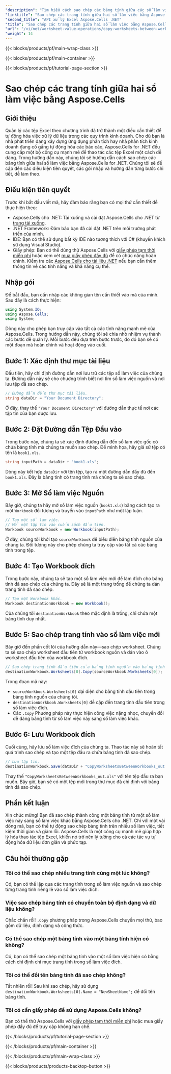 ```yaml
---
"description": "Tìm hiểu cách sao chép các bảng tính giữa các sổ làm việc Excel bằng Aspose.Cells cho .NET trong hướng dẫn chi tiết từng bước này. Hoàn hảo để tự động hóa các quy trình Excel."
"linktitle": "Sao chép các trang tính giữa hai sổ làm việc bằng Aspose.Cells"
"second_title": "API xử lý Excel Aspose.Cells .NET"
"title": "Sao chép các trang tính giữa hai sổ làm việc bằng Aspose.Cells"
"url": "/vi/net/worksheet-value-operations/copy-worksheets-between-workbooks/"
"weight": 14
---
```


{{< blocks/products/pf/main-wrap-class >}}

{{< blocks/products/pf/main-container >}}

{{< blocks/products/pf/tutorial-page-section >}}

# Sao chép các trang tính giữa hai sổ làm việc bằng Aspose.Cells

## Giới thiệu
Quản lý các tệp Excel theo chương trình đã trở thành một điều cần thiết để tự động hóa việc xử lý dữ liệu trong các quy trình kinh doanh. Cho dù bạn là nhà phát triển đang xây dựng ứng dụng phân tích hay nhà phân tích kinh doanh đang cố gắng tự động hóa các báo cáo, Aspose.Cells for .NET đều cung cấp một bộ công cụ mạnh mẽ để thao tác các tệp Excel một cách dễ dàng. Trong hướng dẫn này, chúng tôi sẽ hướng dẫn cách sao chép các bảng tính giữa hai sổ làm việc bằng Aspose.Cells for .NET. Chúng tôi sẽ đề cập đến các điều kiện tiên quyết, các gói nhập và hướng dẫn từng bước chi tiết, dễ làm theo.
## Điều kiện tiên quyết
Trước khi bắt đầu viết mã, hãy đảm bảo rằng bạn có mọi thứ cần thiết để thực hiện theo:
- Aspose.Cells cho .NET: Tải xuống và cài đặt Aspose.Cells cho .NET từ [trang tải xuống](https://releases.aspose.com/cells/net/).
- .NET Framework: Đảm bảo bạn đã cài đặt .NET trên môi trường phát triển của mình.
- IDE: Bạn có thể sử dụng bất kỳ IDE nào tương thích với C# (khuyến khích sử dụng Visual Studio).
- Giấy phép: Bạn có thể dùng thử Aspose.Cells với [giấy phép tạm thời miễn phí](https://purchase.aspose.com/temporary-license/) hoặc xem xét [mua giấy phép đầy đủ](https://purchase.aspose.com/buy) để có chức năng hoàn chỉnh.
Kiểm tra các [Aspose.Cells cho tài liệu .NET](https://reference.aspose.com/cells/net/) nếu bạn cần thêm thông tin về các tính năng và khả năng cụ thể.
## Nhập gói
Để bắt đầu, bạn cần nhập các không gian tên cần thiết vào mã của mình. Sau đây là cách thực hiện:
```csharp
using System.IO;
using Aspose.Cells;
using System;
```
Dòng này cho phép bạn truy cập vào tất cả các tính năng mạnh mẽ của Aspose.Cells.
Trong hướng dẫn này, chúng tôi sẽ chia nhỏ nhiệm vụ thành các bước dễ quản lý. Mỗi bước đều dựa trên bước trước, do đó bạn sẽ có một đoạn mã hoàn chỉnh và hoạt động vào cuối.
## Bước 1: Xác định thư mục tài liệu
Đầu tiên, hãy chỉ định đường dẫn nơi lưu trữ các tệp sổ làm việc của chúng ta. Đường dẫn này sẽ cho chương trình biết nơi tìm sổ làm việc nguồn và nơi lưu tệp đã sao chép.
```csharp
// Đường dẫn đến thư mục tài liệu.
string dataDir = "Your Document Directory";
```
Ở đây, thay thế `"Your Document Directory"` với đường dẫn thực tế nơi các tập tin của bạn được lưu.
## Bước 2: Đặt Đường dẫn Tệp Đầu vào
Trong bước này, chúng ta sẽ xác định đường dẫn đến sổ làm việc gốc có chứa bảng tính mà chúng ta muốn sao chép. Để minh họa, hãy giả sử tệp có tên là `book1.xls`.
```csharp
string inputPath = dataDir + "book1.xls";
```
Dòng này kết hợp `dataDir` với tên tệp, tạo ra một đường dẫn đầy đủ đến `book1.xls`. Đây là bảng tính có trang tính mà chúng ta sẽ sao chép.
## Bước 3: Mở Sổ làm việc Nguồn
Bây giờ, chúng ta hãy mở sổ làm việc nguồn (`book1.xls`) bằng cách tạo ra một `Workbook` đối tượng và truyền vào `inputPath` như một lập luận.
```csharp
// Tạo một sổ làm việc.
// Mở một tập tin vào cuốn sách đầu tiên.
Workbook sourceWorkbook = new Workbook(inputPath);
```
Ở đây, chúng tôi khởi tạo `sourceWorkbook` để biểu diễn bảng tính nguồn của chúng ta. Đối tượng này cho phép chúng ta truy cập vào tất cả các bảng tính trong tệp.
## Bước 4: Tạo Workbook đích
Trong bước này, chúng ta sẽ tạo một sổ làm việc mới để làm đích cho bảng tính đã sao chép của chúng ta. Đây sẽ là một trang trống để chúng ta dán trang tính đã sao chép.
```csharp
// Tạo một Workbook khác.
Workbook destinationWorkbook = new Workbook();
```
Của chúng tôi `destinationWorkbook` theo mặc định là trống, chỉ chứa một bảng tính duy nhất.
## Bước 5: Sao chép trang tính vào sổ làm việc mới
Bây giờ đến phần cốt lõi của hướng dẫn này—sao chép worksheet. Chúng ta sẽ sao chép worksheet đầu tiên từ workbook nguồn và dán vào ô worksheet đầu tiên của workbook đích.
```csharp
// Sao chép trang tính đầu tiên của bảng tính nguồn vào bảng tính đích.
destinationWorkbook.Worksheets[0].Copy(sourceWorkbook.Worksheets[0]);
```
Trong đoạn mã này:
- `sourceWorkbook.Worksheets[0]` đại diện cho bảng tính đầu tiên trong bảng tính nguồn của chúng tôi.
- `destinationWorkbook.Worksheets[0]` đề cập đến trang tính đầu tiên trong sổ làm việc đích.
- Các `.Copy` Phương pháp này thực hiện công việc nặng nhọc, chuyển đổi dễ dàng bảng tính từ sổ làm việc này sang sổ làm việc khác.
## Bước 6: Lưu Workbook đích
Cuối cùng, hãy lưu sổ làm việc đích của chúng ta. Thao tác này sẽ hoàn tất quá trình sao chép và tạo một tệp đầu ra chứa bảng tính đã sao chép.
```csharp
// Lưu tập tin.
destinationWorkbook.Save(dataDir + "CopyWorksheetsBetweenWorkbooks_out.xls");
```
Thay thế `"CopyWorksheetsBetweenWorkbooks_out.xls"` với tên tệp đầu ra bạn muốn. Bây giờ, bạn sẽ có một tệp mới trong thư mục đã chỉ định với bảng tính đã sao chép.

## Phần kết luận
Xin chúc mừng! Bạn đã sao chép thành công một bảng tính từ một sổ làm việc này sang sổ làm việc khác bằng Aspose.Cells cho .NET. Chỉ với một vài dòng mã, bạn có thể tự động sao chép bảng tính trên nhiều sổ làm việc, tiết kiệm thời gian và giảm lỗi. Aspose.Cells là một công cụ mạnh mẽ giúp hợp lý hóa thao tác tệp Excel, khiến nó trở nên lý tưởng cho cả các tác vụ tự động hóa dữ liệu đơn giản và phức tạp.
## Câu hỏi thường gặp
### Tôi có thể sao chép nhiều trang tính cùng một lúc không?  
Có, bạn có thể lặp qua các trang tính trong sổ làm việc nguồn và sao chép từng trang tính riêng lẻ vào sổ làm việc đích.
### Việc sao chép bảng tính có chuyển toàn bộ định dạng và dữ liệu không?  
Chắc chắn rồi! `.Copy` phương pháp trong Aspose.Cells chuyển mọi thứ, bao gồm dữ liệu, định dạng và công thức.
### Có thể sao chép một bảng tính vào một bảng tính hiện có không?  
Có, bạn có thể sao chép một bảng tính vào một sổ làm việc hiện có bằng cách chỉ định chỉ mục trang tính trong sổ làm việc đích.
### Tôi có thể đổi tên bảng tính đã sao chép không?  
Tất nhiên rồi! Sau khi sao chép, hãy sử dụng `destinationWorkbook.Worksheets[0].Name = "NewSheetName";` để đổi tên bảng tính.
### Tôi có cần giấy phép để sử dụng Aspose.Cells không?  
Bạn có thể thử Aspose.Cells với [giấy phép tạm thời miễn phí](https://purchase.aspose.com/temporary-license/) hoặc mua giấy phép đầy đủ để truy cập không hạn chế.

{{< /blocks/products/pf/tutorial-page-section >}}

{{< /blocks/products/pf/main-container >}}

{{< /blocks/products/pf/main-wrap-class >}}

{{< blocks/products/products-backtop-button >}}